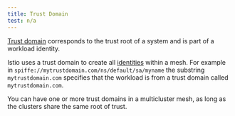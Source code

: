 ```yaml
---
title: Trust Domain
test: n/a
---
```


[Trust domain](https://spiffe.io/spiffe/concepts/#trust-domain) corresponds to the trust root of a system and is part of a workload identity.

Istio uses a trust domain to create all [identities](/docs/reference/glossary/#identity) within a mesh.
For example in `spiffe://mytrustdomain.com/ns/default/sa/myname` the substring `mytrustdomain.com` specifies that the workload is from a trust domain called `mytrustdomain.com`.

You can have one or more trust domains in a multicluster mesh, as long as the clusters share the same root of trust.
